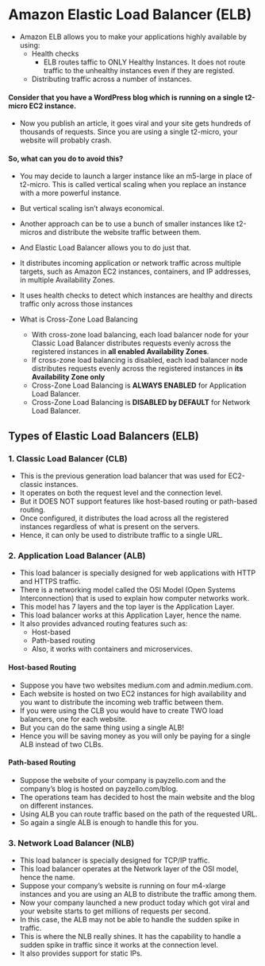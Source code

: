 # Amazon Elastic Load Balancer (ELB)

- Amazon ELB allows you to make your applications highly available by using:
  - Health checks
      - ELB routes taffic to ONLY Healthy Instances. It does not route traffic to the unhealthy instances even if they are registed.
  - Distributing traffic across a number of instances.
  
#### Consider that you have a WordPress blog which is running on a single t2-micro EC2 instance.
  - Now you publish an article, it goes viral and your site gets hundreds of thousands of requests. Since you are using a single t2-micro, your website will probably crash.
 
#### So, what can you do to avoid this?

- You may decide to launch a larger instance like an m5-large in place of t2-micro. This is called vertical scaling when you replace an instance with a more powerful instance.

- But vertical scaling isn’t always economical.

- Another approach can be to use a bunch of smaller instances like t2-micros and distribute the website traffic between them. 
 
- And Elastic Load Balancer allows you to do just that.

- It distributes incoming application or network traffic across multiple targets, such as Amazon EC2 instances, containers, 
   and IP addresses, in multiple Availability Zones.
   
- It uses health checks to detect which instances are healthy and directs traffic only across those instances

- What is Cross-Zone Load Balancing
  - With cross-zone load balancing, each load balancer node for your Classic Load Balancer distributes requests evenly across the           registered instances in **all enabled Availability Zones**. 
  - If cross-zone load balancing is disabled, each load balancer node distributes requests evenly across the registered instances in         **its Availability Zone only**
  - Cross-Zone Load Balancing is **ALWAYS ENABLED** for Application Load Balancer. 
  - Cross-Zone Load Balancing is **DISABLED by DEFAULT** for Network Load Balancer.
 
## Types of Elastic Load Balancers (ELB)
 
### 1. Classic Load Balancer (CLB)
  
  -  This is the previous generation load balancer that was used for EC2-classic instances.
  -  It operates on both the request level and the connection level. 
  -  But it DOES NOT support features like host-based routing or path-based routing.
  -  Once configured, it distributes the load across all the registered instances regardless of what is present on the servers.
  -  Hence, it can only be used to distribute traffic to a single URL.
  
 ### 2. Application Load Balancer (ALB)
    
   - This load balancer is specially designed for web applications with HTTP and HTTPS traffic.
   - There is a networking model called the OSI Model (Open Systems Interconnection) that is used to explain how computer networks work. 
   - This model has 7 layers and the top layer is the Application Layer.
   - This load balancer works at this Application Layer, hence the name.
   - It also provides advanced routing features such as:
       - Host-based
       - Path-based routing 
       - Also, it works with containers and microservices.
        
   #### Host-based Routing
    
   - Suppose you have two websites medium.com and admin.medium.com. 
   - Each website is hosted on two EC2 instances for high availability and you want to distribute the incoming web traffic between them.
   - If you were using the CLB you would have to create TWO load balancers, one for each website.
   - But you can do the same thing using a single ALB!
   - Hence you will be saving money as you will only be paying for a single ALB instead of two CLBs.
     
   #### Path-based Routing
     
   - Suppose the website of your company is payzello.com and the company’s blog is hosted on payzello.com/blog. 
   - The operations team has decided to host the main website and the blog on different instances.
   - Using ALB you can route traffic based on the path of the requested URL.
   - So again a single ALB is enough to handle this for you.
     
### 3. Network Load Balancer (NLB)
   - This load balancer is specially designed for TCP/IP traffic.
   - This load balancer operates at the Network layer of the OSI model, hence the name.
   - Suppose your company’s website is running on four m4-xlarge instances and you are using an ALB to distribute the traffic among them.
   - Now your company launched a new product today which got viral and your website starts to get millions of requests per second.
   - In this case, the ALB may not be able to handle the sudden spike in traffic.
   - This is where the NLB really shines. It has the capability to handle a sudden spike in traffic since it works at the connection level.
   - It also provides support for static IPs.
   

